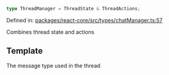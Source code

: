 ```ts
type ThreadManager = ThreadState & ThreadActions;
```

Defined in: [packages/react-core/src/types/chatManager.ts:57](https://github.com/thesysdev/crayon/blob/98ce97833eb11214d1a262c86636536d46fccc04/js/packages/react-core/src/types/chatManager.ts#L57)

Combines thread state and actions

## Template

The message type used in the thread
